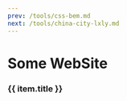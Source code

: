 ```yaml
---
prev: /tools/css-bem.md
next: /tools/china-city-lxly.md
---
```


# Some WebSite

<!-- <template> -->
  <div v-for="(item, i) in linkList" :key="i">
    <h3>{{ item.title }}</h3>
    <div>
      <card :defaultValue="item.children"/>
    </div>
  </div>
<!-- </template> -->

<script setup>
import { ref } from 'vue'

const linkList = ref([])

linkList.value = [
  {
    title: '网站记录',
    children: [
      {
        "title": "VuePress",
        "link": "https://v2.vuepress.vuejs.org/zh/"
      },
      {
        "title": "疫情数据(腾讯)",
        "link": "https://feiyan.wecity.qq.com/wuhan/dist/index.html#/?tab=shishitongbao&randId=0.13653898872564252"
      },
      {
        "title": "通信行程卡模拟(Cloudflare)",
        "link": "https://tripcard.pages.dev"
      },
      {
        "title": "通信行程卡模拟(Netlify)",
        "link": "https://kind-snyder-68dad8.netlify.app"
      },
      {
        "title": "时间线示例Demo",
        "link": "https://juejin.cn/post/7073250328023400478"
      },
      {
        "title": "豆果食谱",
        "link": "https://www.douguo.com/"
      }
    ]
  },
  {
    title: '面试',
    children: [
      {
        "title": "Webpack&Git",
        "link": "https://juejin.cn/post/7196630860811075642"
      }
    ]
  },
  {
    title: '我的站点',
    children: [
      {
        "title": "国内疫情数据大屏",
        "link": "https://dearhuan.github.io/chartNcov/"
      },
      {
        "title": "记账本",
        "link": "https://dearhuan.gitee.io/vip"
      },
      {
        "title": "烹饪记录",
        "link": "https://dearhuan.github.io/photoshow"
      }
    ]
  },
  {
    title: 'Github',
    children: [
      {
        "title": "中文独立博客列表",
        "link": "https://github.com/timqian/chinese-independent-blogs"
      },
      {
        "title": "clean-code-javascript",
        "link": "https://github.com/ryanmcdermott/clean-code-javascript"
      },
      {
        "title": "Github趋势查询",
        "link": "https://github.com/trending"
      },
    ]
  }
]
</script>